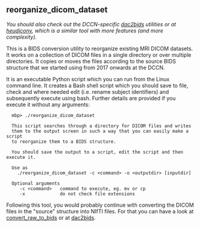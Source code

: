 ## reorganize_dicom_dataset

*You should also check out the DCCN-specific [dac2bids](https://github.com/dangom/dac2bids) utilities or at [heudiconv](https://github.com/nipy/heudiconv), which is a similar tool with more features (and more complexity).*

This is a BIDS conversion utility to reorganize existing MRI DICOM datasets. It works on a collection of DICOM files in a single directory or over multiple directories. It copies or moves the files according to the source BIDS structure that we started using from 2017 onwards at the DCCN.

It is an executable Python script which you can run from the Linux command line. It creates a Bash shell script which you should save to file, check and where needed edit (i.e. rename subject identifiers) and subsequently execute using bash. Further details are provided if you execute it without any arguments:

```
  mbp> ./reorganize_dicom_dataset

  This script searches through a directory for DICOM files and writes
  them to the output screen in such a way that you can easily make a script
  to reorganize them to a BIDS structure.

  You should save the output to a script, edit the script and then execute it.

  Use as
    ./reorganize_dicom_dataset -c <command> -o <outputdir> [inputdir]

  Optional arguments
     -c <command>   command to execute, eg. mv or cp
     -x             do not check file extensions
```

Following this tool, you would probably continue with converting the DICOM files in the "source" structure into NIfTI files. For that you can have a look at [convert_raw_to_bids](convert_raw_to_bids.md) or at [dac2bids](https://github.com/dangom/dac2bids).
